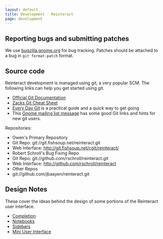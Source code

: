 ```yaml
---
layout: default
title: Development - Reinteract
page: development
---
```


Reporting bugs and submitting patches
-------------------------------------

We use [bugzilla.gnome.org](http://bugzilla.gnome.org/browse.cgi?product=reinteract) for bug tracking. Patches should be attached to a bug in `git format-patch` format.

Source code
-----------

Reinteract development is managed using git, a very popular SCM.  The following links can help you get started using git.

 * [Official Git Documentation](http://git-scm.com/documentation)
 * [Zacks Git Cheat Sheet](http://zrusin.blogspot.com/2007/09/git-cheat-sheet.html)
 * [Every Day Git](http://www.kernel.org/pub/software/scm/git/docs/everyday.html) is a practical guide and a quick way to get going
 * This [Gnome mailing list message](http://mail.gnome.org/archives/gnome-shell-list/2009-February/msg00010.html)  has some good Git links and hints for new git users.

Repositories:

  * Owen's Primary Repository
   * Git Repo:  git://git.fishsoup.net/reinteract.git
   * Web Interface: <http://git.fishsoup.net/cgit/reinteract/>
  * Robert Schroll's Bug Fixing Repo
   * Git Repo: git://github.com/rschroll/reinteract.git
   * Web Interface: <http://github.com/rschroll/reinteract>
  * Other Repos
   * git://github.com/jbaayen/reinteract.git


Design Notes
------------

These cover the ideas behind the design of some portions of the Reinteract user interface.

 * [Completion](design/completion.html)
 * [Notebooks](design/notebook.html)
 * [Sidebars](design/sidebar.html)
 * [Mini User Interface](design/mini.html)
